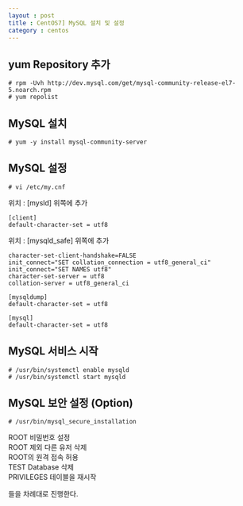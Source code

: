```yaml
---
layout : post
title : CentOS7] MySQL 설치 및 설정
category : centos
---
```


## yum Repository 추가

    # rpm -Uvh http://dev.mysql.com/get/mysql-community-release-el7-5.noarch.rpm
    # yum repolist
    
## MySQL 설치

    # yum -y install mysql-community-server
    
## MySQL 설정

    # vi /etc/my.cnf    

위치 : [mysld] 위쪽에 추가

    [client]
    default-character-set = utf8

위치 : [mysqld_safe] 위쪽에 추가

    character-set-client-handshake=FALSE
    init_connect="SET collation_connection = utf8_general_ci"
    init_connect="SET NAMES utf8"
    character-set-server = utf8
    collation-server = utf8_general_ci
    
    [mysqldump]
    default-character-set = utf8
    
    [mysql]
    default-character-set = utf8

## MySQL 서비스 시작

    # /usr/bin/systemctl enable mysqld
    # /usr/bin/systemctl start mysqld
    
## MySQL 보안 설정 (Option)

    # /usr/bin/mysql_secure_installation
    
ROOT 비밀번호 설정<br>
ROOT 제외 다른 유저 삭제<br>
ROOT의 원격 접속 허용<br>
TEST Database 삭제<br>
PRIVILEGES 테이블을 재시작<br>
    
들을 차례대로 진행한다.